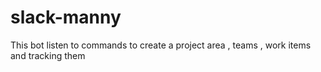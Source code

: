 # slack-manny
This bot listen to commands to create a project area , teams , work items and tracking them

